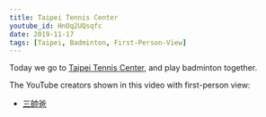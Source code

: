 ```yaml
---
title: Taipei Tennis Center
youtube_id: HnOq2UQsqfc
date: 2019-11-17
tags: [Taipei, Badminton, First-Person-View]
---
```

Today we go to [Taipei Tennis Center](http://www.tsc.taipei/), and play badminton together. 

The YouTube creators shown in this video with first-person view:

* [三帥爸](https://www.youtube.com/user/mathruffian)
